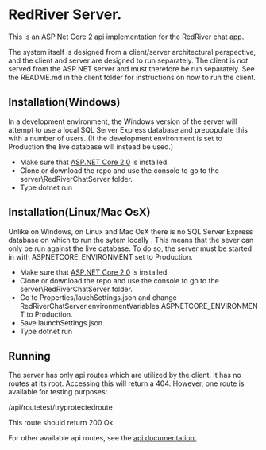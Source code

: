 # RedRiver Server.

This is an ASP.Net Core 2 api implementation for the RedRiver chat app. 

The system itself is designed from a client/server architectural perspective, and the client and server are designed to run separately. The client is *not* served from the ASP.NET server and must therefore be run separately. See the README.md in the client folder for instructions on how to run the client. 

## Installation(Windows)

In a development environment, the Windows version of the server will attempt to use a local SQL Server Express database and prepopulate this with a number of users. (If the development environment is set to Production the live database will instead be used.)

+ Make sure that [ASP.NET Core 2.0](https://www.microsoft.com/net/download) is installed.
+ Clone or download the repo and use the console to go to the server\RedRiverChatServer folder.
+ Type dotnet run

## Installation(Linux/Mac OsX)

Unlike on Windows, on Linux and Mac OsX there is no SQL Server Express database on which to run the sytem locally . This means that the sever can only be run against the live database. To do so, the server must be started in with ASPNETCORE_ENVIRONMENT set to Production.

+ Make sure that [ASP.NET Core 2.0](https://www.microsoft.com/net/download) is installed.
+ Clone or download the repo and use the console to go to the server\RedRiverChatServer folder.
+ Go to Properties/lauchSettings.json and change RedRiverChatServer.environmentVariables.ASPNETCORE_ENVIRONMENT to Production.
+ Save launchSettings.json.
+ Type dotnet run

## Running

The server has only api routes which are utilized by the client. It has no routes at its root. Accessing this will return a 404. However, one route is available for testing purposes:

/api/routetest/tryprotectedroute

This route should return 200 Ok.

For other available api routes, see the [api documentation.](https://documenter.getpostman.com/view/1600195/redriverserver-api-documentation-v20/RW1Vshpa)
